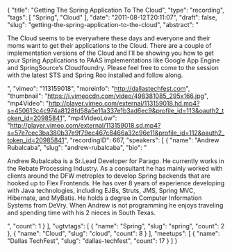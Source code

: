{
  "title": "Getting The Spring Application To The Cloud",
  "type": "recording",
  "tags": [
    "Spring",
    "Cloud"
  ],
  "date": "2011-08-12T20:11:07",
  "draft": false,
  "slug": "getting-the-spring-application-to-the-cloud",
  "abstract": "<p>The Cloud seems to be everywhere these days and everyone and their moms want to get their applications to the Cloud. There are a couple of implementation versions of the Cloud and I&rsquo;ll be showing you how to get your Spring Applications to PAAS implementations like Google App Engine and SpringSource&rsquo;s Cloudfoundry. Please feel free to come to the session with the latest STS and Spring Roo installed and follow along.</p>",
  "vimeo": "113159018",
  "moreinfo": "http://dallastechfest.com",
  "thumbnail": "https://i.vimeocdn.com/video/498381085_295x166.jpg",
  "mp4Video": "http://player.vimeo.com/external/113159018.hd.mp4?s=450613c4c974a8128fd58a5e11a337e1b3ad6ec9&profile_id=113&oauth2_token_id=20985841",
  "mp4VideoLow": "http://player.vimeo.com/external/113159018.sd.mp4?s=57e7cec3ba380b37e9f79ec467c8466a32c96e11&profile_id=112&oauth2_token_id=20985841",
  "recordingID": 667,
  "speakers": [
    {
      "name": "Andrew Rubalcaba",
      "slug": "andrew-rubalcaba",
      "bio": "<p>Andrew Rubalcaba is a Sr.Lead Developer for Parago. He currently works in the Rebate Processing Industry. As a consultant he has mainly worked with clients around the DFW metroplex to develop Spring backends that are hooked up to Flex Frontends. He has over 8 years of experience developing with Java technologies, including EJBs, Struts, JMS, Spring MVC, Hibernate, and MyBatis. He holds a degree in Computer Information Systems from DeVry. When Andrew is not programming he enjoys traveling and spending time with his 2 nieces in South Texas.</p>",
      "count": 1
    }
  ],
  "ugtvtags": [
    {
      "name": "Spring",
      "slug": "spring",
      "count": 2
    },
    {
      "name": "Cloud",
      "slug": "cloud",
      "count": 8
    }
  ],
  "meetups": [
    {
      "name": "Dallas TechFest",
      "slug": "dallas-techfest",
      "count": 17
    }
  ]
}